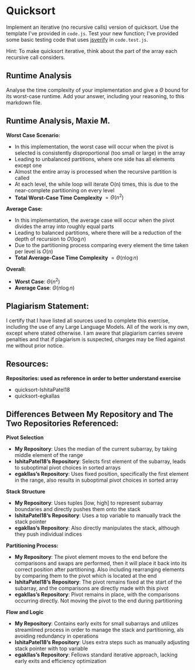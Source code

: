 # Quicksort

Implement an iterative (no recursive calls) version of quicksort. Use the
template I've provided in `code.js`. Test your new function; I've provided some
basic testing code that uses [jsverify](https://jsverify.github.io/) in
`code.test.js`.

Hint: To make quicksort iterative, think about the part of the array each
recursive call considers.

## Runtime Analysis

Analyse the time complexity of your implementation and give a $\Theta$ bound for
its worst-case runtime. Add your answer, including your reasoning, to this
markdown file.

## Runtime Analysis, Maxie M.

**Worst Case Scenario:** 
- In this implementation, the worst case will occur when the pivot is selected is consistently disproportional (too small or large) in the array 
- Leading to unbalanced partitions, where one side has all elements except one 
- Almost the entire array is processed when the recursive partition is called 
- At each level, the while loop will iterate O(n) times, this is due to the near-complete partitioning on every level 
- **$\text{Total Worst-Case Time Complexity}$** $= \Theta(n^2)$ 
  
**Average Case:** 
- In this implementation, the average case will occur when the pivot divides the array into roughly equal parts 
- Leading to balanced partitions, where there will be a reduction of the depth of recursion to $O(\log n)$
- Due to the partitioning process comparing every element the time taken per level is $O(n)$
- **$\text{Total Average-Case Time Complexity}$**  $= \Theta(n \log n)$ 

  
**Overall:**
- **Worst Case**: $\Theta(n^2)$
- **Average Case**: $\Theta(n\log n)$

## Plagiarism Statement: 
I certify that I have listed all sources used to complete this exercise, including the use of any Large Language Models. All of the work is my own, except where stated otherwise. I am aware that plagiarism carries severe penalties and that if plagiarism is suspected, charges may be filed against me without prior notice.

## Resources:
**Repositories: used as reference in order to better understand exercise** 
- quicksort-IshitaPatel18
- quicksort-egkallas

## Differences Between My Repository and The Two Repositories Referenced: 
**Pivot Selection** 
- **My Repository**: Uses the median of the current subarray, by taking middle element of the range  
- **IshitaPatel18’s Repository**: Selects first element of the subarray, leads to suboptimal pivot choices in sorted arrays
- **egakllas’s Repository**: Uses fixed position, specifically the first element in the range, also results in suboptimal pivot choices in sorted array 

**Stack Structure**
- **My Repository**: Uses tuples [low, high] to represent subarray boundaries and directly pushes them onto the stack
- **IshitaPatel18’s Repository**: Uses a top variable to manually track the stack pointer
- **egakllas’s Repository**: Also directly manipulates the stack, although they push individual indices

**Partitioning Process:** 
- **My Repository**: The pivot element moves to the end before the comparisons and swaps are performed, then it will place it back into its correct position after partitioning. Also including rearranging elements by comparing them to the pivot which is located at the end
- **IshitaPatel18’s Repository**: The pivot remains fixed at the start of the subarray, and the comparisons are directly made with this pivot
- **egakllas’s Repository**: Pivot remains in place, with the comparisons occurring directly. Not moving the pivot to the end during partitioning 

**Flow and Logic**
- **My Repository**: Contains early exits for small subarrays and utilizes streamlined process in order to manage the stack and partitioning, als avoiding redundancy in operations 
- **IshitaPatel18’s Repository**: Uses extra steps such as manually adjusting stack pointer with top variable
- **egakllas’s Repository**: Fellows standard iterative approach, lacking early exits and efficiency optimization 

